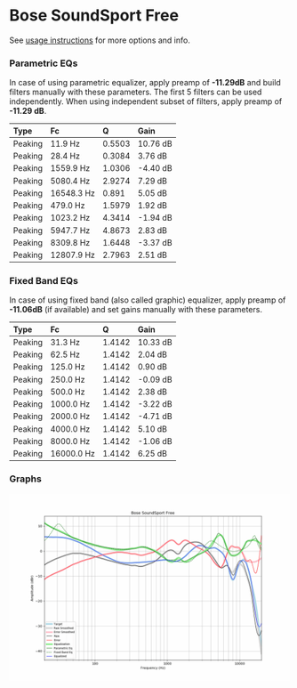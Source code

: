 # Bose SoundSport Free
See [usage instructions](https://github.com/jaakkopasanen/AutoEq#usage) for more options and info.

### Parametric EQs
In case of using parametric equalizer, apply preamp of **-11.29dB** and build filters manually
with these parameters. The first 5 filters can be used independently.
When using independent subset of filters, apply preamp of **-11.29 dB**.

| Type    | Fc         |      Q | Gain     |
|:--------|:-----------|:-------|:---------|
| Peaking | 11.9 Hz    | 0.5503 | 10.76 dB |
| Peaking | 28.4 Hz    | 0.3084 | 3.76 dB  |
| Peaking | 1559.9 Hz  | 1.0306 | -4.40 dB |
| Peaking | 5080.4 Hz  | 2.9274 | 7.29 dB  |
| Peaking | 16548.3 Hz | 0.891  | 5.05 dB  |
| Peaking | 479.0 Hz   | 1.5979 | 1.92 dB  |
| Peaking | 1023.2 Hz  | 4.3414 | -1.94 dB |
| Peaking | 5947.7 Hz  | 4.8673 | 2.83 dB  |
| Peaking | 8309.8 Hz  | 1.6448 | -3.37 dB |
| Peaking | 12807.9 Hz | 2.7963 | 2.51 dB  |

### Fixed Band EQs
In case of using fixed band (also called graphic) equalizer, apply preamp of **-11.06dB**
(if available) and set gains manually with these parameters.

| Type    | Fc         |      Q | Gain     |
|:--------|:-----------|:-------|:---------|
| Peaking | 31.3 Hz    | 1.4142 | 10.33 dB |
| Peaking | 62.5 Hz    | 1.4142 | 2.04 dB  |
| Peaking | 125.0 Hz   | 1.4142 | 0.90 dB  |
| Peaking | 250.0 Hz   | 1.4142 | -0.09 dB |
| Peaking | 500.0 Hz   | 1.4142 | 2.38 dB  |
| Peaking | 1000.0 Hz  | 1.4142 | -3.22 dB |
| Peaking | 2000.0 Hz  | 1.4142 | -4.71 dB |
| Peaking | 4000.0 Hz  | 1.4142 | 5.10 dB  |
| Peaking | 8000.0 Hz  | 1.4142 | -1.06 dB |
| Peaking | 16000.0 Hz | 1.4142 | 6.25 dB  |

### Graphs
![](./Bose%20SoundSport%20Free.png)